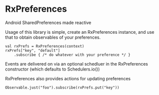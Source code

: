 # RxPreferences
Android SharedPreferences made reactive

Usage of this library is simple, create an RxPreferences instance, and use that to obtain observables of your preferences.

    val rxPrefs = RxPreferences(context)
    rxPrefs["key", "default"]
        .subscribe { /* do whatever with your preference */ }

Events are delivered on via an optional schedluer in the RxPreferences constructor (which defaults to Schedulers.io())

RxPreferences also provides actions for updating preferences

    Observable.just("foo").subscribe(rxPrefs.put("key"))

